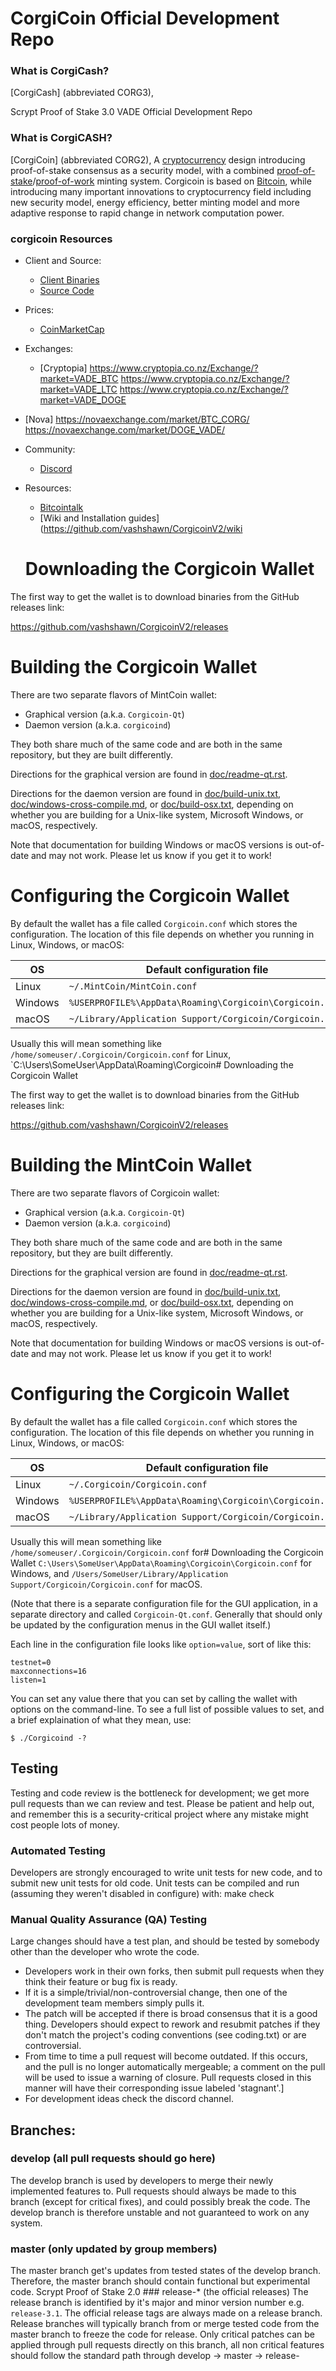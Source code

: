 CorgiCoin Official Development Repo
==================================

### What is CorgiCash?
[CorgiCash] (abbreviated CORG3), 

Scrypt Proof of Stake 3.0
VADE Official Development Repo

 ### What is CorgiCASH?	
[CorgiCoin] (abbreviated CORG2), A [cryptocurrency](https://en.wikipedia.org/wiki/Cryptocurrency) design introducing proof-of-stake consensus as a security model, with a combined [proof-of-stake](https://en.wikipedia.org/wiki/Proof-of-stake)/[proof-of-work](https://en.wikipedia.org/wiki/Proof-of-work_system) minting system. Corgicoin is based on [Bitcoin](https://bitcoin.org), while introducing many important innovations to cryptocurrency field including new security model, energy efficiency, better minting model and more adaptive response to rapid change in network computation power.
 ### corgicoin Resources
* Client and Source:
    * [Client Binaries](https://github.com/vashshawn/CorgicoinV2/releases)
    * [Source Code](https://github.com/vashshawn/CorgicoinV2)
* Prices: 
    * [CoinMarketCap](https://coinmarketcap.com/currencies/corgicoin/)
* Exchanges: 
    * [Cryptopia]
https://www.cryptopia.co.nz/Exchange/?market=VADE_BTC
https://www.cryptopia.co.nz/Exchange/?market=VADE_LTC
https://www.cryptopia.co.nz/Exchange/?market=VADE_DOGE

* [Nova]
https://novaexchange.com/market/BTC_CORG/
https://novaexchange.com/market/DOGE_VADE/

* Community: 
    * [Discord](https://discord.gg/Mgyyx8Q)
* Resources: 
    * [Bitcointalk](https://bitcointalk.org/index.php?topic=1373179.0)
    * [Wiki and Installation guides](https://github.com/vashshawn/CorgicoinV2/wiki
    
    # Downloading the Corgicoin Wallet

The first way to get the wallet is to download binaries from the
GitHub releases link:

https://github.com/vashshawn/CorgicoinV2/releases

# Building the Corgicoin Wallet

There are two separate flavors of MintCoin wallet:

* Graphical version (a.k.a. `Corgicoin-Qt`)
* Daemon version (a.k.a. `corgicoind`)

They both share much of the same code and are both in the same
repository, but they are built differently.

Directions for the graphical version are found in
[doc/readme-qt.rst](doc/readme-qt.rst).

Directions for the daemon version are found in
[doc/build-unix.txt](doc/build-unix.txt),
[doc/windows-cross-compile.md](doc/windows-cross-compile.md), or
[doc/build-osx.txt](doc/build-osx.txt), depending on whether you are
building for a Unix-like system, Microsoft Windows, or macOS,
respectively.

Note that documentation for building Windows or macOS versions is
out-of-date and may not work. Please let us know if you get it to
work!

# Configuring the Corgicoin Wallet

By default the wallet has a file called `Corgicoin.conf` which stores
the configuration. The location of this file depends on whether you
running in Linux, Windows, or macOS:

|   OS    | Default configuration file                             |
|---------|--------------------------------------------------------|
| Linux   | `~/.MintCoin/MintCoin.conf`                            |
| Windows | `%USERPROFILE%\AppData\Roaming\Corgicoin\Corgicoin.conf` |
| macOS   | `~/Library/Application Support/Corgicoin/Corgicoin.conf` |

Usually this will mean something like
`/home/someuser/.Corgicoin/Corgicoin.conf` for Linux,
`C:\Users\SomeUser\AppData\Roaming\Corgicoin\# Downloading the Corgicoin Wallet

The first way to get the wallet is to download binaries from the
GitHub releases link:

https://github.com/vashshawn/CorgicoinV2/releases

# Building the MintCoin Wallet

There are two separate flavors of Corgicoin wallet:

* Graphical version (a.k.a. `Corgicoin-Qt`)
* Daemon version (a.k.a. `corgicoind`)

They both share much of the same code and are both in the same
repository, but they are built differently.

Directions for the graphical version are found in
[doc/readme-qt.rst](doc/readme-qt.rst).

Directions for the daemon version are found in
[doc/build-unix.txt](doc/build-unix.txt),
[doc/windows-cross-compile.md](doc/windows-cross-compile.md), or
[doc/build-osx.txt](doc/build-osx.txt), depending on whether you are
building for a Unix-like system, Microsoft Windows, or macOS,
respectively.

Note that documentation for building Windows or macOS versions is
out-of-date and may not work. Please let us know if you get it to
work!

# Configuring the Corgicoin Wallet

By default the wallet has a file called `Corgicoin.conf` which stores
the configuration. The location of this file depends on whether you
running in Linux, Windows, or macOS:

|   OS    | Default configuration file                             |
|---------|--------------------------------------------------------|
| Linux   | `~/.Corgicoin/Corgicoin.conf`                            |
| Windows | `%USERPROFILE%\AppData\Roaming\Corgicoin\Corgicoin.conf` |
| macOS   | `~/Library/Application Support/Corgicoin/Corgicoin.conf` |

Usually this will mean something like
`/home/someuser/.Corgicoin/Corgicoin.conf` for# Downloading the Corgicoin Wallet
`C:\Users\SomeUser\AppData\Roaming\Corgicoin\Corgicoin.conf` for Windows,
and
`/Users/SomeUser/Library/Application Support/Corgicoin/Corgicoin.conf`
for macOS.

(Note that there is a separate configuration file for the GUI
application, in a separate directory and called `Corgicoin-Qt.conf`.
Generally that should only be updated by the configuration menus in
the GUI wallet itself.)

Each line in the configuration file looks like `option=value`, sort of
like this:

```
testnet=0
maxconnections=16
listen=1
```

You can set any value there that you can set by calling the wallet
with options on the command-line. To see a full list of possible
values to set, and a brief explaination of what they mean, use:

```
$ ./Corgicoind -?
```

 
 Testing
-------
 Testing and code review is the bottleneck for development; we get more pull
requests than we can review and test. Please be patient and help out, and
remember this is a security-critical project where any mistake might cost people
lots of money.
 ### Automated Testing
 Developers are strongly encouraged to write unit tests for new code, and to
submit new unit tests for old code.
 Unit tests can be compiled and run (assuming they weren't disabled in configure) with:
  make check
 ### Manual Quality Assurance (QA) Testing
 Large changes should have a test plan, and should be tested by somebody other
than the developer who wrote the code.
 * Developers work in their own forks, then submit pull requests when they think their feature or bug fix is ready.
* If it is a simple/trivial/non-controversial change, then one of the development team members simply pulls it.
* The patch will be accepted if there is broad consensus that it is a good thing. Developers should expect to rework and resubmit patches if they don't match the project's coding conventions (see coding.txt) or are controversial.
* From time to time a pull request will become outdated. If this occurs, and the pull is no longer automatically mergeable; a comment on the pull will be used to issue a warning of closure.  Pull requests closed in this manner will have their corresponding issue labeled 'stagnant'.]
* For development ideas check the discord channel.
 ## Branches:
 ### develop (all pull requests should go here)
The develop branch is used by developers to merge their newly implemented features to.
Pull requests should always be made to this branch (except for critical fixes), and could possibly break the code.
The develop branch is therefore unstable and not guaranteed to work on any system.
 ### master (only updated by group members)
The master branch get's updates from tested states of the develop branch.
Therefore, the master branch should contain functional but experimental code.
 Scrypt Proof of Stake 2.0	### release-* (the official releases)
The release branch is identified by it's major and minor version number e.g. `release-3.1`.
The official release tags are always made on a release branch.
Release branches will typically branch from or merge tested code from the master branch to freeze the code for release.
Only critical patches can be applied through pull requests directly on this branch, all non critical features should follow the standard path through develop -> master -> release-
